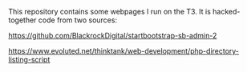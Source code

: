 This repository contains some webpages I run on the T3. It is hacked-together code from two sources:

https://github.com/BlackrockDigital/startbootstrap-sb-admin-2

https://www.evoluted.net/thinktank/web-development/php-directory-listing-script
